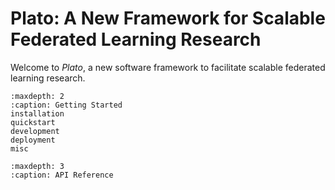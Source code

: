 # Plato: A New Framework for Scalable Federated Learning Research

Welcome to *Plato*, a new software framework to facilitate scalable federated learning research.

```{toctree}
:maxdepth: 2
:caption: Getting Started
installation
quickstart
development
deployment
misc
```

```{toctree}
:maxdepth: 3
:caption: API Reference
```

